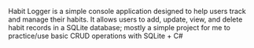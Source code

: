 Habit Logger is a simple console application designed to help users track and manage their habits. It allows users to add, update, view, and delete habit records in a SQLite database; mostly a simple project for me to practice/use basic CRUD operations with SQLite + C#
